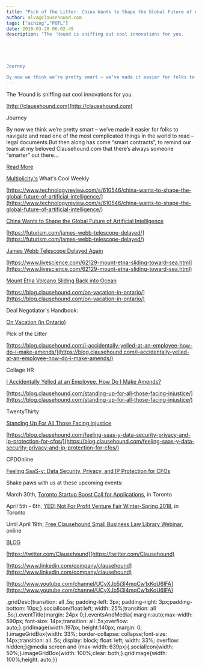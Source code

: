 ```yaml
---
title: "Pick of the Litter: China Wants to Shape the Global Future of Artificial Intelligence"
author: alva@clausehound.com
tags: ["aching","POTL"]
date: 2018-03-28 06:02:49
description: "The 'Hound is sniffing out cool innovations for you.





Journey

By now we think we’re pretty smart – we’ve made it easier for folks to navigate and read one of the most complicated things in the wo..."
---
```


The 'Hound is sniffing out cool innovations for you.

[http://clausehound.com](http://clausehound.com)

Journey

By now we think we’re pretty smart – we’ve made it easier for folks to navigate and read one of the most complicated things in the world to read – legal documents.But then along has come “smart contracts”, to remind our team at my beloved Clausehound.com that there’s always someone “smarter” out there...

[Read More](https://blog.clausehound.com/furs-getting-ruffled-by-smarter-folks/)

[Multiplicity's](http://multiplicity.media) What's Cool Weekly

[https://www.technologyreview.com/s/610546/china-wants-to-shape-the-global-future-of-artificial-intelligence/](https://www.technologyreview.com/s/610546/china-wants-to-shape-the-global-future-of-artificial-intelligence/)

[China Wants to Shape the Global Future of Artificial Intelligence](https://www.technologyreview.com/s/610546/china-wants-to-shape-the-global-future-of-artificial-intelligence/)

[https://futurism.com/james-webb-telescope-delayed/](https://futurism.com/james-webb-telescope-delayed/)

[James Webb Telescope Delayed Again](https://futurism.com/james-webb-telescope-delayed/)

[https://www.livescience.com/62129-mount-etna-sliding-toward-sea.html](https://www.livescience.com/62129-mount-etna-sliding-toward-sea.html)

[Mount Etna Volcano Sliding Back into Ocean ](https://www.livescience.com/62129-mount-etna-sliding-toward-sea.html)

[https://blog.clausehound.com/on-vacation-in-ontario/](https://blog.clausehound.com/on-vacation-in-ontario/)

Deal Negotiator's Handbook: 

[ On Vacation (in Ontario) ](https://blog.clausehound.com/on-vacation-in-ontario/)

Pick of the Litter

[https://blog.clausehound.com/i-accidentally-yelled-at-an-employee-how-do-i-make-amends/](https://blog.clausehound.com/i-accidentally-yelled-at-an-employee-how-do-i-make-amends/)

 Collage HR 

[ I Accidentally Yelled at an Employee. How Do I Make Amends?](https://blog.clausehound.com/i-accidentally-yelled-at-an-employee-how-do-i-make-amends/)

[https://blog.clausehound.com/standing-up-for-all-those-facing-injustice/](https://blog.clausehound.com/standing-up-for-all-those-facing-injustice/)

 TwentyThirty 

[ Standing Up For All Those Facing Injustice](https://blog.clausehound.com/standing-up-for-all-those-facing-injustice/)

[https://blog.clausehound.com/feeling-saas-y-data-security-privacy-and-ip-protection-for-cfos/](https://blog.clausehound.com/feeling-saas-y-data-security-privacy-and-ip-protection-for-cfos/)

 CPDOnline 

[Feeling SaaS-y: Data Security, Privacy, and IP Protection for CFOs](https://blog.clausehound.com/feeling-saas-y-data-security-privacy-and-ip-protection-for-cfos/)

Shake paws with us at these upcoming events: 

March 30th, [Toronto Startup Boost Call for Applications](https://blog.clausehound.com/toronto-startup-boost-call-for-applications/), in Toronto

April 5th - 6th, [YEDI Not For Profit Venture Fair Winter-Spring 2018](https://blog.clausehound.com/yedi-not-for-profit-venture-fair-winter-spring-2018/), in Toronto

Until April 19th, [Free Clausehound Small Business Law Library Webinar](https://blog.clausehound.com/free-clausehound-small-business-law-library-webinar/), online

[BLOG](http://blog.clausehound.com)

[https://twitter.com/Clausehound](https://twitter.com/Clausehound)

[https://www.linkedin.com/company/clausehound](https://www.linkedin.com/company/clausehound)

[https://www.youtube.com/channel/UCyXJb5j3l4mqCw1xKoU6IFA](https://www.youtube.com/channel/UCyXJb5j3l4mqCw1xKoU6IFA)

.gridDesc{transition: all .5s; padding-left: 3px; padding-right: 3px;padding-bottom: 10px;}.socialIcon{float:left; width: 25%;transition: all .5s;}.eventTitle{margin: 24px 0;}.eventsAndMedia{ margin:auto;max-width: 590px; font-size: 14px;transition: all .5s;overflow: auto;}.gridImage{width:197px; height:140px; margin: 0; }.imageGridBox{width: 33%; border-collapse: collapse;font-size: 14px;transition: all .5s; display: block; float: left; width: 33%; overflow: hidden;}@media screen and (max-width: 639px){.socialIcon{width: 50%;}.imageGridBox{width: 100%;clear: both;}.gridImage{width: 100%;height: auto;}}